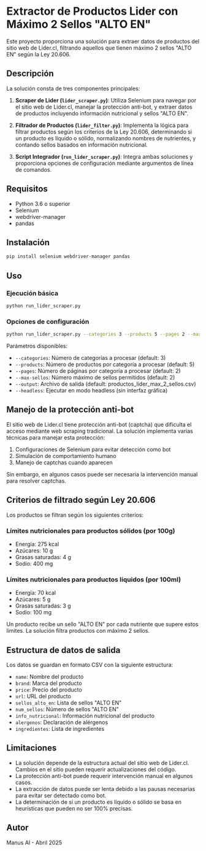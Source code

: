 # Extractor de Productos Lider con Máximo 2 Sellos "ALTO EN"

Este proyecto proporciona una solución para extraer datos de productos del sitio web de Lider.cl, filtrando aquellos que tienen máximo 2 sellos "ALTO EN" según la Ley 20.606.

## Descripción

La solución consta de tres componentes principales:

1. **Scraper de Lider (`lider_scraper.py`)**: Utiliza Selenium para navegar por el sitio web de Lider.cl, manejar la protección anti-bot, y extraer datos de productos incluyendo información nutricional y sellos "ALTO EN".

2. **Filtrador de Productos (`lider_filter.py`)**: Implementa la lógica para filtrar productos según los criterios de la Ley 20.606, determinando si un producto es líquido o sólido, normalizando nombres de nutrientes, y contando sellos basados en información nutricional.

3. **Script Integrador (`run_lider_scraper.py`)**: Integra ambas soluciones y proporciona opciones de configuración mediante argumentos de línea de comandos.

## Requisitos

- Python 3.6 o superior
- Selenium
- webdriver-manager
- pandas

## Instalación

```bash
pip install selenium webdriver-manager pandas
```

## Uso

### Ejecución básica

```bash
python run_lider_scraper.py
```

### Opciones de configuración

```bash
python run_lider_scraper.py --categories 3 --products 5 --pages 2 --max-sellos 2 --output productos_lider.csv --headless
```

Parámetros disponibles:
- `--categories`: Número de categorías a procesar (default: 3)
- `--products`: Número de productos por categoría a procesar (default: 5)
- `--pages`: Número de páginas por categoría a procesar (default: 2)
- `--max-sellos`: Número máximo de sellos permitidos (default: 2)
- `--output`: Archivo de salida (default: productos_lider_max_2_sellos.csv)
- `--headless`: Ejecutar en modo headless (sin interfaz gráfica)

## Manejo de la protección anti-bot

El sitio web de Lider.cl tiene protección anti-bot (captcha) que dificulta el acceso mediante web scraping tradicional. La solución implementa varias técnicas para manejar esta protección:

1. Configuraciones de Selenium para evitar detección como bot
2. Simulación de comportamiento humano
3. Manejo de captchas cuando aparecen

Sin embargo, en algunos casos puede ser necesaria la intervención manual para resolver captchas.

## Criterios de filtrado según Ley 20.606

Los productos se filtran según los siguientes criterios:

### Límites nutricionales para productos sólidos (por 100g)
- Energía: 275 kcal
- Azúcares: 10 g
- Grasas saturadas: 4 g
- Sodio: 400 mg

### Límites nutricionales para productos líquidos (por 100ml)
- Energía: 70 kcal
- Azúcares: 5 g
- Grasas saturadas: 3 g
- Sodio: 100 mg

Un producto recibe un sello "ALTO EN" por cada nutriente que supere estos límites. La solución filtra productos con máximo 2 sellos.

## Estructura de datos de salida

Los datos se guardan en formato CSV con la siguiente estructura:

- `name`: Nombre del producto
- `brand`: Marca del producto
- `price`: Precio del producto
- `url`: URL del producto
- `sellos_alto_en`: Lista de sellos "ALTO EN"
- `num_sellos`: Número de sellos "ALTO EN"
- `info_nutricional`: Información nutricional del producto
- `alergenos`: Declaración de alérgenos
- `ingredientes`: Lista de ingredientes

## Limitaciones

- La solución depende de la estructura actual del sitio web de Lider.cl. Cambios en el sitio pueden requerir actualizaciones del código.
- La protección anti-bot puede requerir intervención manual en algunos casos.
- La extracción de datos puede ser lenta debido a las pausas necesarias para evitar ser detectado como bot.
- La determinación de si un producto es líquido o sólido se basa en heurísticas que pueden no ser 100% precisas.

## Autor

Manus AI - Abril 2025

